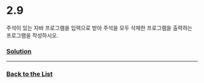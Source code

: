 # 2.9

주석이 있는 자바 프로그램을 입력으로 받아 주석을 모두 삭제한 프로그램을 출력하는 프로그램을 작성하시오.

### [**Solution**](../Solutions/2.9.md)

___

### [**Back to the List**](../#list-of-problems)
